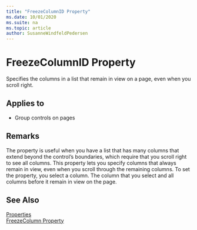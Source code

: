 ```yaml
---
title: "FreezeColumnID Property"
ms.date: 10/01/2020
ms.suite: na
ms.topic: article
author: SusanneWindfeldPedersen
---
```


# FreezeColumnID Property
Specifies the columns in a list that remain in view on a page, even when you scroll right.  
  
## Applies to  
  
- Group controls on pages  
  
## Remarks  

The property is useful when you have a list that has many columns that extend beyond the control’s boundaries, which require that you scroll right to see all columns. This property lets you specify columns that always remain in view, even when you scroll through the remaining columns. To set the property, you select a column. The column that you select and all columns before it remain in view on the page.

## See Also  

[Properties](devenv-properties.md)  
[FreezeColumn Property](devenv-freezecolumn-property.md)